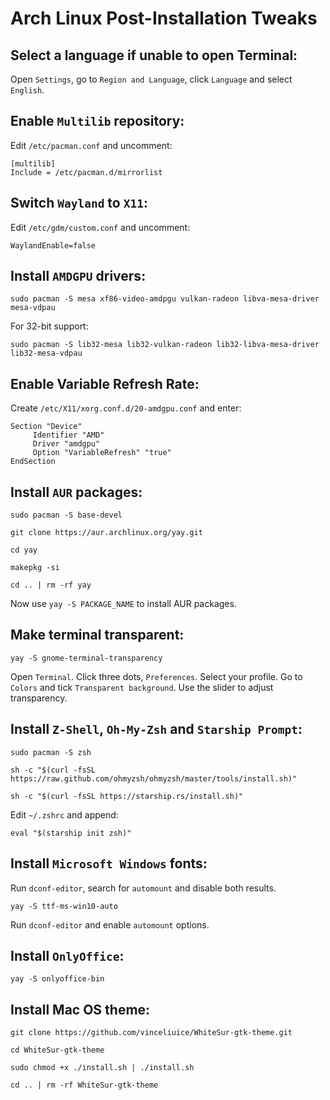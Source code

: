 # Arch Linux Post-Installation Tweaks

## Select a language if unable to open Terminal:
Open ```Settings```, go to ```Region and Language```, click ```Language``` and select ```English```.

## Enable ```Multilib``` repository:
Edit ```/etc/pacman.conf``` and uncomment:
```
[multilib]
Include = /etc/pacman.d/mirrorlist
```

## Switch ```Wayland``` to ```X11```:
Edit ```/etc/gdm/custom.conf``` and uncomment:
```
WaylandEnable=false
```

## Install ```AMDGPU``` drivers:
```
sudo pacman -S mesa xf86-video-amdpgu vulkan-radeon libva-mesa-driver mesa-vdpau
```
For 32-bit support:
```
sudo pacman -S lib32-mesa lib32-vulkan-radeon lib32-libva-mesa-driver lib32-mesa-vdpau
```

## Enable Variable Refresh Rate:
Create ```/etc/X11/xorg.conf.d/20-amdgpu.conf``` and enter:
```
Section "Device"
     Identifier "AMD"
     Driver "amdgpu"
     Option "VariableRefresh" "true"
EndSection
```

## Install ```AUR``` packages:
```
sudo pacman -S base-devel
```

```
git clone https://aur.archlinux.org/yay.git
```
```
cd yay
```
```
makepkg -si
```
```
cd .. | rm -rf yay
```

Now use ```yay -S PACKAGE_NAME``` to install AUR packages.

## Make terminal transparent:

```
yay -S gnome-terminal-transparency
```

Open ```Terminal```. Click three dots, ```Preferences```. Select your profile. Go to ```Colors``` and tick ```Transparent background```. Use the slider to adjust transparency.

## Install ```Z-Shell```, ```Oh-My-Zsh``` and ```Starship Prompt```:
```
sudo pacman -S zsh
```
```
sh -c "$(curl -fsSL https://raw.github.com/ohmyzsh/ohmyzsh/master/tools/install.sh)"
```
```
sh -c "$(curl -fsSL https://starship.rs/install.sh)"

```
Edit ```~/.zshrc``` and append:
```
eval "$(starship init zsh)"

```

## Install ```Microsoft Windows``` fonts:
Run ```dconf-editor```, search for ```automount``` and disable both results.
```
yay -S ttf-ms-win10-auto
```
Run ```dconf-editor``` and enable ```automount``` options.

## Install ```OnlyOffice```:
```
yay -S onlyoffice-bin
```

## Install Mac OS theme:
```
git clone https://github.com/vinceliuice/WhiteSur-gtk-theme.git
```
```
cd WhiteSur-gtk-theme
```
```
sudo chmod +x ./install.sh | ./install.sh
```
```
cd .. | rm -rf WhiteSur-gtk-theme
```
